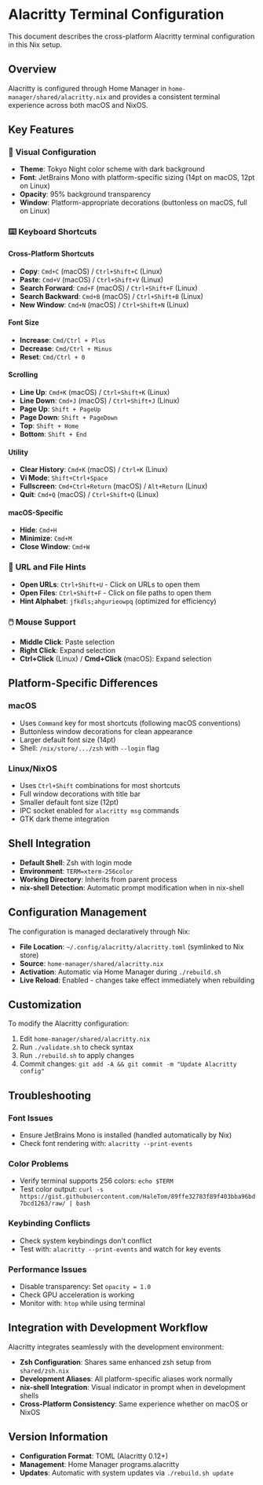 # Alacritty Terminal Configuration

This document describes the cross-platform Alacritty terminal configuration in this Nix setup.

## Overview

Alacritty is configured through Home Manager in `home-manager/shared/alacritty.nix` and provides a consistent terminal experience across both macOS and NixOS.

## Key Features

### 🎨 **Visual Configuration**
- **Theme**: Tokyo Night color scheme with dark background
- **Font**: JetBrains Mono with platform-specific sizing (14pt on macOS, 12pt on Linux)
- **Opacity**: 95% background transparency
- **Window**: Platform-appropriate decorations (buttonless on macOS, full on Linux)

### ⌨️ **Keyboard Shortcuts**

#### Cross-Platform Shortcuts
- **Copy**: `Cmd+C` (macOS) / `Ctrl+Shift+C` (Linux)
- **Paste**: `Cmd+V` (macOS) / `Ctrl+Shift+V` (Linux)
- **Search Forward**: `Cmd+F` (macOS) / `Ctrl+Shift+F` (Linux)
- **Search Backward**: `Cmd+B` (macOS) / `Ctrl+Shift+B` (Linux)
- **New Window**: `Cmd+N` (macOS) / `Ctrl+Shift+N` (Linux)

#### Font Size
- **Increase**: `Cmd/Ctrl + Plus`
- **Decrease**: `Cmd/Ctrl + Minus`
- **Reset**: `Cmd/Ctrl + 0`

#### Scrolling
- **Line Up**: `Cmd+K` (macOS) / `Ctrl+Shift+K` (Linux)
- **Line Down**: `Cmd+J` (macOS) / `Ctrl+Shift+J` (Linux)
- **Page Up**: `Shift + PageUp`
- **Page Down**: `Shift + PageDown`
- **Top**: `Shift + Home`
- **Bottom**: `Shift + End`

#### Utility
- **Clear History**: `Cmd+K` (macOS) / `Ctrl+K` (Linux)
- **Vi Mode**: `Shift+Ctrl+Space`
- **Fullscreen**: `Cmd+Ctrl+Return` (macOS) / `Alt+Return` (Linux)
- **Quit**: `Cmd+Q` (macOS) / `Ctrl+Shift+Q` (Linux)

#### macOS-Specific
- **Hide**: `Cmd+H`
- **Minimize**: `Cmd+M`
- **Close Window**: `Cmd+W`

### 🔗 **URL and File Hints**
- **Open URLs**: `Ctrl+Shift+U` - Click on URLs to open them
- **Open Files**: `Ctrl+Shift+F` - Click on file paths to open them
- **Hint Alphabet**: `jfkdls;ahgurieowpq` (optimized for efficiency)

### 🖱️ **Mouse Support**
- **Middle Click**: Paste selection
- **Right Click**: Expand selection
- **Ctrl+Click** (Linux) / **Cmd+Click** (macOS): Expand selection

## Platform-Specific Differences

### macOS
- Uses `Command` key for most shortcuts (following macOS conventions)
- Buttonless window decorations for clean appearance
- Larger default font size (14pt)
- Shell: `/nix/store/.../zsh` with `--login` flag

### Linux/NixOS
- Uses `Ctrl+Shift` combinations for most shortcuts
- Full window decorations with title bar
- Smaller default font size (12pt)
- IPC socket enabled for `alacritty msg` commands
- GTK dark theme integration

## Shell Integration

- **Default Shell**: Zsh with login mode
- **Environment**: `TERM=xterm-256color`
- **Working Directory**: Inherits from parent process
- **nix-shell Detection**: Automatic prompt modification when in nix-shell

## Configuration Management

The configuration is managed declaratively through Nix:

- **File Location**: `~/.config/alacritty/alacritty.toml` (symlinked to Nix store)
- **Source**: `home-manager/shared/alacritty.nix`
- **Activation**: Automatic via Home Manager during `./rebuild.sh`
- **Live Reload**: Enabled - changes take effect immediately when rebuilding

## Customization

To modify the Alacritty configuration:

1. Edit `home-manager/shared/alacritty.nix`
2. Run `./validate.sh` to check syntax
3. Run `./rebuild.sh` to apply changes
4. Commit changes: `git add -A && git commit -m "Update Alacritty config"`

## Troubleshooting

### Font Issues
- Ensure JetBrains Mono is installed (handled automatically by Nix)
- Check font rendering with: `alacritty --print-events`

### Color Problems
- Verify terminal supports 256 colors: `echo $TERM`
- Test color output: `curl -s https://gist.githubusercontent.com/HaleTom/89ffe32783f89f403bba96bd7bcd1263/raw/ | bash`

### Keybinding Conflicts
- Check system keybindings don't conflict
- Test with: `alacritty --print-events` and watch for key events

### Performance Issues
- Disable transparency: Set `opacity = 1.0`
- Check GPU acceleration is working
- Monitor with: `htop` while using terminal

## Integration with Development Workflow

Alacritty integrates seamlessly with the development environment:

- **Zsh Configuration**: Shares same enhanced zsh setup from `shared/zsh.nix`
- **Development Aliases**: All platform-specific aliases work normally
- **nix-shell Integration**: Visual indicator in prompt when in development shells
- **Cross-Platform Consistency**: Same experience whether on macOS or NixOS

## Version Information

- **Configuration Format**: TOML (Alacritty 0.12+)
- **Management**: Home Manager programs.alacritty
- **Updates**: Automatic with system updates via `./rebuild.sh update`
